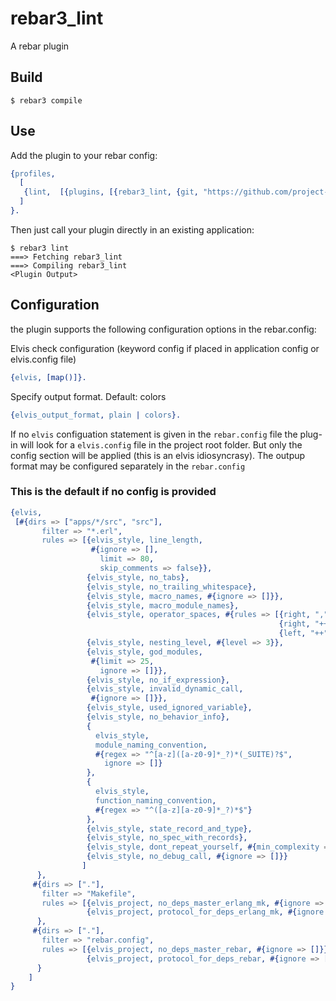 rebar3_lint
=====

A rebar plugin

Build
-----

    $ rebar3 compile

Use
---

Add the plugin to your rebar config:

```erlang
{profiles,
  [
   {lint,  [{plugins, [{rebar3_lint, {git, "https://github.com/project-fifo/rebar3_lint.git", {tag, "0.1.2"}}}]}]}
  ]
}.
```

Then just call your plugin directly in an existing application:


    $ rebar3 lint
    ===> Fetching rebar3_lint
    ===> Compiling rebar3_lint
    <Plugin Output>

## Configuration ##

the plugin supports the following configuration options in the rebar.config:

Elvis check configuration (keyword config if placed in application config or
elvis.config file)

```erlang
{elvis, [map()]}.
```

Specify output format. Default: colors

```erlang
{elvis_output_format, plain | colors}.
```

If no `elvis` configuation statement is given in the `rebar.config` file the
plug-in will look for a `elvis.config` file in the project root folder. But
only the config section will be applied (this is an elvis idiosyncrasy). The
outpup format may be configured separately in the `rebar.config`

### This is the default if no config is provided ###
```erlang
{elvis,
 [#{dirs => ["apps/*/src", "src"],
       filter => "*.erl",
       rules => [{elvis_style, line_length,
                  #{ignore => [],
                    limit => 80,
                    skip_comments => false}},
                 {elvis_style, no_tabs},
                 {elvis_style, no_trailing_whitespace},
                 {elvis_style, macro_names, #{ignore => []}},
                 {elvis_style, macro_module_names},
                 {elvis_style, operator_spaces, #{rules => [{right, ","},
                                                            {right, "++"},
                                                            {left, "++"}]}},
                 {elvis_style, nesting_level, #{level => 3}},
                 {elvis_style, god_modules,
                  #{limit => 25,
                    ignore => []}},
                 {elvis_style, no_if_expression},
                 {elvis_style, invalid_dynamic_call,
                  #{ignore => []}},
                 {elvis_style, used_ignored_variable},
                 {elvis_style, no_behavior_info},
                 {
                   elvis_style,
                   module_naming_convention,
                   #{regex => "^[a-z]([a-z0-9]*_?)*(_SUITE)?$",
                     ignore => []}
                 },
                 {
                   elvis_style,
                   function_naming_convention,
                   #{regex => "^([a-z][a-z0-9]*_?)*$"}
                 },
                 {elvis_style, state_record_and_type},
                 {elvis_style, no_spec_with_records},
                 {elvis_style, dont_repeat_yourself, #{min_complexity => 10}},
                 {elvis_style, no_debug_call, #{ignore => []}}
                ]
      },
     #{dirs => ["."],
       filter => "Makefile",
       rules => [{elvis_project, no_deps_master_erlang_mk, #{ignore => []}},
                 {elvis_project, protocol_for_deps_erlang_mk, #{ignore => []}}]
      },
     #{dirs => ["."],
       filter => "rebar.config",
       rules => [{elvis_project, no_deps_master_rebar, #{ignore => []}},
                 {elvis_project, protocol_for_deps_rebar, #{ignore => []}}]
      }
    ]
}
```
